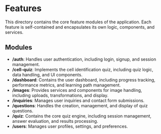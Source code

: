 # Features

This directory contains the core feature modules of the application. Each feature is self-contained and encapsulates its own logic, components, and services.

## Modules

- **/auth**: Handles user authentication, including login, signup, and session management.
- **/cell-quiz**: Implements the cell identification quiz, including quiz logic, data handling, and UI components.
- **/dashboard**: Contains the user dashboard, including progress tracking, performance metrics, and learning path management.
- **/images**: Provides services and components for image handling, including uploads, transformations, and display.
- **/inquiries**: Manages user inquiries and contact form submissions.
- **/questions**: Handles the creation, management, and display of quiz questions.
- **/quiz**: Contains the core quiz engine, including session management, answer evaluation, and results processing.
- **/users**: Manages user profiles, settings, and preferences.
